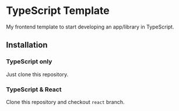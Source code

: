 TypeScript Template
===================

My frontend template to start developing an app/library in TypeScript.


## Installation

### TypeScript only

Just clone this repository.

### TypeScript & React

Clone this repository and checkout `react` branch.

